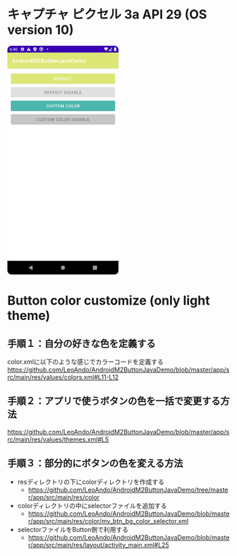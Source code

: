 # キャプチャ ピクセル 3a API 29 (OS version 10)
<img src="./1.png" width=50% />

# Button color customize (only light theme)
## 手順１：自分の好きな色を定義する
color.xmlに以下のような感じでカラーコードを定義する<br>
https://github.com/LeoAndo/AndroidM2ButtonJavaDemo/blob/master/app/src/main/res/values/colors.xml#L11-L12
## 手順２：アプリで使うボタンの色を一括で変更する方法 
https://github.com/LeoAndo/AndroidM2ButtonJavaDemo/blob/master/app/src/main/res/values/themes.xml#L5
## 手順３：部分的にボタンの色を変える方法
- resディレクトリの下にcolorディレクトリを作成する
  - https://github.com/LeoAndo/AndroidM2ButtonJavaDemo/tree/master/app/src/main/res/color
- colorディレクトリの中にselectorファイルを追加する
  - https://github.com/LeoAndo/AndroidM2ButtonJavaDemo/blob/master/app/src/main/res/color/my_btn_bg_color_selector.xml
- selectorファイルをButton側で利用する
  - https://github.com/LeoAndo/AndroidM2ButtonJavaDemo/blob/master/app/src/main/res/layout/activity_main.xml#L25        
